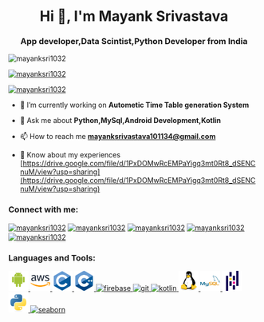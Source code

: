 <h1 align="center">Hi 👋, I'm Mayank Srivastava</h1>
<h3 align="center">App developer,Data Scintist,Python Developer from India</h3>

<p align="left"> <img src="https://komarev.com/ghpvc/?username=mayanksri1032&label=Profile%20views&color=0e75b6&style=flat" alt="mayanksri1032" /> </p>

<p align="left"> <a href="https://github.com/ryo-ma/github-profile-trophy"><img src="https://github-profile-trophy.vercel.app/?username=mayanksri1032" alt="mayanksri1032" /></a> </p>

<p align="left"> <a href="https://twitter.com/mayanksri1032" target="blank"><img src="https://img.shields.io/twitter/follow/mayanksri1032?logo=twitter&style=for-the-badge" alt="mayanksri1032" /></a> </p>

- 🔭 I’m currently working on **Autometic Time Table generation System**

- 💬 Ask me about **Python,MySql,Android Development,Kotlin**

- 📫 How to reach me **mayanksrivastava101134@gmail.com**

- 📄 Know about my experiences [https://drive.google.com/file/d/1PxDOMwRcEMPaYigq3mt0Rt8_dSENCnuM/view?usp=sharing](https://drive.google.com/file/d/1PxDOMwRcEMPaYigq3mt0Rt8_dSENCnuM/view?usp=sharing)

<h3 align="left">Connect with me:</h3>
<p align="left">
<a href="https://twitter.com/mayanksri1032" target="blank"><img align="center" src="https://raw.githubusercontent.com/rahuldkjain/github-profile-readme-generator/master/src/images/icons/Social/twitter.svg" alt="mayanksri1032" height="30" width="40" /></a>
<a href="https://linkedin.com/in/mayanksri1032" target="blank"><img align="center" src="https://raw.githubusercontent.com/rahuldkjain/github-profile-readme-generator/master/src/images/icons/Social/linked-in-alt.svg" alt="mayanksri1032" height="30" width="40" /></a>
<a href="https://instagram.com/mayanksri1032" target="blank"><img align="center" src="https://raw.githubusercontent.com/rahuldkjain/github-profile-readme-generator/master/src/images/icons/Social/instagram.svg" alt="mayanksri1032" height="30" width="40" /></a>
<a href="https://www.hackerrank.com/mayanksri1032" target="blank"><img align="center" src="https://raw.githubusercontent.com/rahuldkjain/github-profile-readme-generator/master/src/images/icons/Social/hackerrank.svg" alt="mayanksri1032" height="30" width="40" /></a>
<a href="https://www.leetcode.com/mayanksri1032" target="blank"><img align="center" src="https://raw.githubusercontent.com/rahuldkjain/github-profile-readme-generator/master/src/images/icons/Social/leet-code.svg" alt="mayanksri1032" height="30" width="40" /></a>
</p>

<h3 align="left">Languages and Tools:</h3>
<p align="left"> <a href="https://developer.android.com" target="_blank" rel="noreferrer"> <img src="https://raw.githubusercontent.com/devicons/devicon/master/icons/android/android-original-wordmark.svg" alt="android" width="40" height="40"/> </a> <a href="https://aws.amazon.com" target="_blank" rel="noreferrer"> <img src="https://raw.githubusercontent.com/devicons/devicon/master/icons/amazonwebservices/amazonwebservices-original-wordmark.svg" alt="aws" width="40" height="40"/> </a> <a href="https://www.cprogramming.com/" target="_blank" rel="noreferrer"> <img src="https://raw.githubusercontent.com/devicons/devicon/master/icons/c/c-original.svg" alt="c" width="40" height="40"/> </a> <a href="https://www.w3schools.com/cpp/" target="_blank" rel="noreferrer"> <img src="https://raw.githubusercontent.com/devicons/devicon/master/icons/cplusplus/cplusplus-original.svg" alt="cplusplus" width="40" height="40"/> </a> <a href="https://firebase.google.com/" target="_blank" rel="noreferrer"> <img src="https://www.vectorlogo.zone/logos/firebase/firebase-icon.svg" alt="firebase" width="40" height="40"/> </a> <a href="https://git-scm.com/" target="_blank" rel="noreferrer"> <img src="https://www.vectorlogo.zone/logos/git-scm/git-scm-icon.svg" alt="git" width="40" height="40"/> </a> <a href="https://kotlinlang.org" target="_blank" rel="noreferrer"> <img src="https://www.vectorlogo.zone/logos/kotlinlang/kotlinlang-icon.svg" alt="kotlin" width="40" height="40"/> </a> <a href="https://www.linux.org/" target="_blank" rel="noreferrer"> <img src="https://raw.githubusercontent.com/devicons/devicon/master/icons/linux/linux-original.svg" alt="linux" width="40" height="40"/> </a> <a href="https://www.mysql.com/" target="_blank" rel="noreferrer"> <img src="https://raw.githubusercontent.com/devicons/devicon/master/icons/mysql/mysql-original-wordmark.svg" alt="mysql" width="40" height="40"/> </a> <a href="https://pandas.pydata.org/" target="_blank" rel="noreferrer"> <img src="https://raw.githubusercontent.com/devicons/devicon/2ae2a900d2f041da66e950e4d48052658d850630/icons/pandas/pandas-original.svg" alt="pandas" width="40" height="40"/> </a> <a href="https://www.python.org" target="_blank" rel="noreferrer"> <img src="https://raw.githubusercontent.com/devicons/devicon/master/icons/python/python-original.svg" alt="python" width="40" height="40"/> </a> <a href="https://seaborn.pydata.org/" target="_blank" rel="noreferrer"> <img src="https://seaborn.pydata.org/_images/logo-mark-lightbg.svg" alt="seaborn" width="40" height="40"/> </a> </p>
